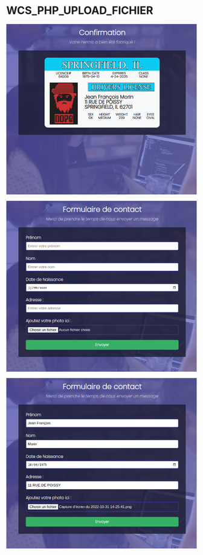 # WCS_PHP_UPLOAD_FICHIER

![Page form.php](./snap_00.png)


![Page form.php](./snap_01.png)


![Page form.php](./snap_02.png)


